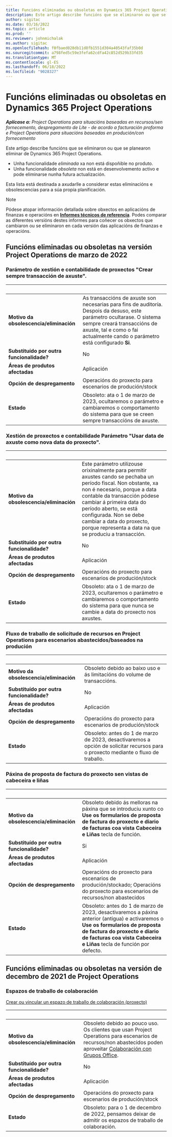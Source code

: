 ```yaml
---
title: Funcións eliminadas ou obsoletas en Dynamics 365 Project Operations
description: Este artigo describe funcións que se eliminaron ou que se planearon eliminar de Dynamics 365 Project Operations.
author: sigitac
ms.date: 03/16/2022
ms.topic: article
ms.prod: ''
ms.reviewer: johnmichalak
ms.author: sigitac
ms.openlocfilehash: f0fbaed028db11d8fb1551d304a40543faf35b0d
ms.sourcegitcommit: a798fed5c59e3fefa62cdfa42c852d529b33fd35
ms.translationtype: MT
ms.contentlocale: gl-ES
ms.lasthandoff: 06/18/2022
ms.locfileid: "9028327"
---
```

# <a name="removed-or-deprecated-features-in-dynamics-365-project-operations"></a>Funcións eliminadas ou obsoletas en Dynamics 365 Project Operations

_**Aplícase a:** Project Operations para situacións baseadas en recursos/sen fornecemento, despregamento de Lite - de acordo a facturación proforma e Project Operations para situacións baseadas en produción/con fornecemento_

Este artigo describe funcións que se eliminaron ou que se planearon eliminar de Dynamics 365 Project Operations.

- Unha funcionalidade *eliminada* xa non está dispoñible no produto.
- Unha funcionalidade *obsoleta* non está en desenvolvemento activo e pode eliminarse nunha futura actualización.

Esta lista está destinada a axudarlle a considerar estas eliminacións e obsolescencias para a súa propia planificación.

> [!NOTE]
> Pódese atopar información detallada sobre obxectos en aplicacións de finanzas e operacións en [**Informes técnicos de referencia**](/dynamics/s-e/global/axtechrefrep_61). Podes comparar as diferentes versións destes informes para coñecer os obxectos que cambiaron ou se eliminaron en cada versión das aplicacións de finanzas e operacións.

## <a name="features-removed-or-deprecated-in-the-project-operations-march-2022-release"></a>Funcións eliminadas ou obsoletas na versión Project Operations de marzo de 2022

### <a name="project-management-and-accounting-always-create-adjustment-transaction-parameter"></a>Parámetro de xestión e contabilidade de proxectos "Crear sempre transacción de axuste".

| &nbsp; | &nbsp; |
|--------|--------|
| **Motivo da obsolescencia/eliminación** | As transaccións de axuste son necesarias para fins de auditoría. Despois da desuso, este parámetro ocultarase. O sistema sempre creará transaccións de axuste, tal e como o fai actualmente cando o parámetro está configurado **Si**. |
| **Substituído por outra funcionalidade?** | No |
| **Áreas de produtos afectadas** | Aplicación |
| **Opción de despregamento** | Operacións do proxecto para escenarios de produción/stock |
| **Estado** | Obsoleto: ata o 1 de marzo de 2023, ocultaremos o parámetro e cambiaremos o comportamento do sistema para que se creen sempre transaccións de axuste. |

### <a name="project-management-and-accounting-use-adjustment-date-as-new-project-date-parameter"></a>Xestión de proxectos e contabilidade Parámetro "Usar data de axuste como nova data do proxecto".

| &nbsp; | &nbsp; |
|--------|--------|
| **Motivo da obsolescencia/eliminación** | Este parámetro utilizouse orixinalmente para permitir axustes cando se pechaba un período fiscal. Non obstante, xa non é necesario, porque a data contable da transacción pódese cambiar á primeira data do período aberto, se está configurada. Non se debe cambiar a data do proxecto, porque representa a data na que se produciu a transacción. |
| **Substituído por outra funcionalidade?** | No |
| **Áreas de produtos afectadas** | Aplicación |
| **Opción de despregamento** | Operacións do proxecto para escenarios de produción/stock |
| **Estado** | Obsoleto: ata o 1 de marzo de 2023, ocultaremos o parámetro e cambiaremos o comportamento do sistema para que nunca se cambie a data do proxecto nos axustes. |

### <a name="resource-request-workflow-in-project-operations-for-stockedproduction-based-scenarios"></a>Fluxo de traballo de solicitude de recursos en Project Operations para escenarios abastecidos/baseados na produción

| &nbsp; | &nbsp; |
|--------|--------|
| **Motivo da obsolescencia/eliminación** | Obsoleto debido ao baixo uso e ás limitacións do volume de transaccións. |
| **Substituído por outra funcionalidade?** | No |
| **Áreas de produtos afectadas** | Aplicación |
| **Opción de despregamento** | Operacións do proxecto para escenarios de produción/stock |
| **Estado** | Obsoleto: antes do 1 de marzo de 2023, desactivaremos a opción de solicitar recursos para o proxecto mediante o fluxo de traballo. |

### <a name="project-invoice-proposal-page-without-header-and-lines-views"></a>Páxina de proposta de factura do proxecto sen vistas de cabeceira e liñas

| &nbsp; | &nbsp; |
|--------|--------|
| **Motivo da obsolescencia/eliminación** | Obsoleto debido ás melloras na páxina que se introduciu xunto co **Use os formularios de proposta de factura do proxecto e diario de facturas coa vista Cabeceira e Liñas** tecla de función. |
| **Substituído por outra funcionalidade?** | Si |
| **Áreas de produtos afectadas** | Aplicación |
| **Opción de despregamento** | Operacións do proxecto para escenarios de produción/stockado; Operacións do proxecto para escenarios de recursos/non abastecidos |
| **Estado** | Obsoleto: antes do 1 de marzo de 2023, desactivaremos a páxina anterior (antigua) e activaremos o **Use os formularios de proposta de factura do proxecto e diario de facturas coa vista Cabeceira e Liñas** tecla de función por defecto. |

## <a name="features-removed-or-deprecated-in-the-project-operations-december-2021-release"></a>Funcións eliminadas ou obsoletas na versión de decembro de 2021 de Project Operations

### <a name="collaboration-workspaces"></a>Espazos de traballo de colaboración

[Crear ou vincular un espazo de traballo de colaboración (proxecto)](/dynamicsax-2012/appuser-itpro/create-or-link-to-a-collaboration-workspace-project)

| &nbsp; | &nbsp; |
|--------|--------|
| **Motivo da obsolescencia/eliminación** | Obsoleto debido ao pouco uso. Os clientes que usan Project Operations para escenarios de recursos/non abastecidos poden aproveitar [Colaboración con Grupos Office](../project-management/collaboration-groups.md). |
| **Substituído por outra funcionalidade?** | No |
| **Áreas de produtos afectadas** | Aplicación  |
| **Opción de despregamento** | Operacións do proxecto para escenarios de produción/stock |
| **Estado** | Obsoleto: para o 1 de decembro de 2022, pensamos deixar de admitir os espazos de traballo de colaboración. |
